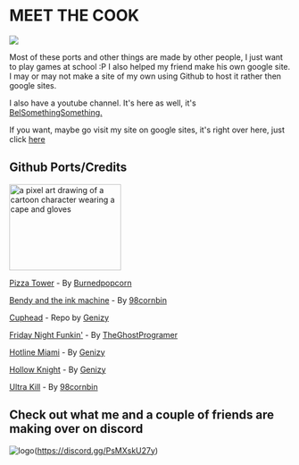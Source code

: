 # MEET THE COOK

<img src="https://lh3.googleusercontent.com/sitesv/AICyYdaMEOr0MOYLRO8FFzyP83idldbOWUrib31keDRHxfKwVkfBXT6leK3-cUmb3aNXgyOhTuTRn6nXmtx8DSfJvuARCBZbyut4Xg5EgqR-gdElwIJyLV_KLka0WqVU5xZ8W50wkVxyXDOMEbuVcoK4E-Asgk8RNWXFD9LLCkO9_M2TKqXA5oeym9xi89HRqKd4sN995oeXQlTaZ7CHfbO0h6tO4C_13pI6Es0vw5Y=w1280" class="CENy8b" role="img">

Most of these ports and other things are made by other people, I just want to play games at school :P
I also helped my friend make his own google site. I may or may not make a site of my own using Github to host it rather then google sites.

I also have a youtube channel. It's here as well, it's [BelSomethingSomething.](https://www.youtube.com/@Belgaminglol)

If you want, maybe go visit my site on google sites, it's right over here, just click [here](https://sites.google.com/online.houstonisd.org/the-noises-game-store/update-logs)

## Github Ports/Credits

<img src="https://media.tenor.com/0gNuAJcU-R4AAAAi/noise-the-noise.gif" width="200" height="154" alt="a pixel art drawing of a cartoon character wearing a cape and gloves" fetchpriority="high" style="max-width: 324px; background-color: unset;">

[Pizza Tower](https://github.com/Belcrafting/Pizza-Tower) - By [Burnedpopcorn](https://github.com/burnedpopcorn)

[Bendy and the ink machine](https://github.com/Belcrafting/Bendy-And-The-Ink-Machine) - By [98cornbin](https://98cornbin.netlify.app/)

[Cuphead](https://github.com/Belcrafting/cuphead) - Repo by [Genizy](https://github.com/genizy)

[Friday Night Funkin'](https://github.com/Belcrafting/Funkin) - By [TheGhostProgramer](https://github.com/GhostTheProgramer)

[Hotline Miami](https://github.com/Belcrafting/hotline-miami) - By [Genizy](https://github.com/genizy)

[Hollow Knight](https://github.com/Belcrafting/hollow-knight) - By [Genizy](https://github.com/genizy)

[Ultra Kill](https://belcrafting.github.io/ultra-kill/) - By [98cornbin](https://98cornbin.netlify.app/)

## Check out what me and a couple of friends are making over on discord

<img src="https://camo.githubusercontent.com/22e8961f8e2bb5aac0031afae9b1df2f9c7656c7a3c20d4e1f82dbbfb451bdc5/68747470733a2f2f646973636f72646170702e636f6d2f6173736574732f66633062303166653130613062386336303266623031303664383138396439622e706e67" alt="logo" data-canonical-src="https://discordapp.com/assets/fc0b01fe10a0b8c602fb0106d8189d9b.png" style="max-width: 100%;">(https://discord.gg/PsMXskU27y)

